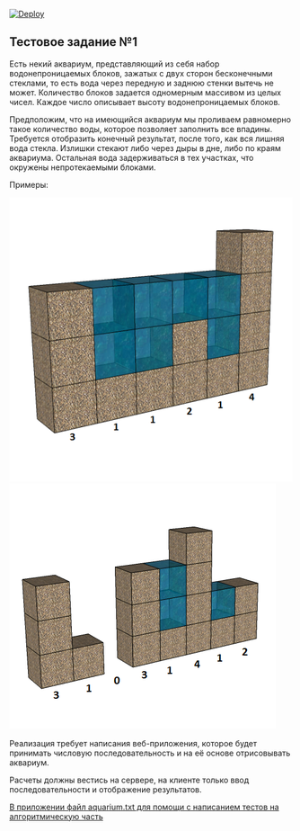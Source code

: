 [![Deploy](https://www.herokucdn.com/deploy/button.svg)](https://heroku.com/deploy)
## Тестовое задание №1

Есть некий аквариум, представляющий из себя набор водонепроницаемых блоков, зажатых с двух сторон бесконечными стеклами, то есть вода через передную и заднюю стенки вытечь не может.  Количество блоков задается одномерным массивом из целых чисел. Каждое число описывает высоту водонепроницаемых блоков.
 
Предположим, что на имеющийся аквариум мы проливаем равномерно такое количество воды, которое позволяет заполнить все впадины. Требуется отобразить конечный результат, после того, как вся лишняя вода стекла. Излишки стекают либо через дыры в дне, либо по краям аквариума. Остальная вода задерживаться в тех участках, что окружены непротекаемыми блоками.
 
Примеры:

![демо1](https://github.com/baydak/aquarium/blob/master/water_task_1.png) 
![демо2](https://github.com/baydak/aquarium/blob/master/water_task_2.png)


 
Реализация требует написания веб-приложения, которое будет принимать числовую последовательность и на её основе отрисовывать аквариум.
 
Расчеты должны вестись на сервере, на клиенте только ввод последовательности и отображение результатов.

[В приложении файл aquarium.txt для помощи с написанием тестов на алгоритмическую часть](https://github.com/baydak/aquarium/blob/master/aquarium.txt "Описание")
